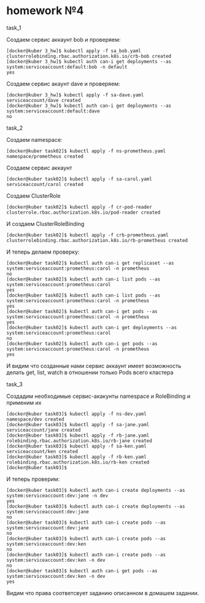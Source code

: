 # homework №4

task_1

Создаем сервис аккаунт bob и проверяем:
```
[docker@kuber 3_hw]$ kubectl apply -f sa_bob.yaml
clusterrolebinding.rbac.authorization.k8s.io/crb-bob created
[docker@kuber 3_hw]$ kubectl auth can-i get deployments --as system:serviceaccount:default:bob -n default
yes
```

Создаем сервис акаунт dave и проверяем:
```
[docker@kuber 3_hw]$ kubectl apply -f sa-dave.yaml
serviceaccount/dave created
[docker@kuber 3_hw]$ kubectl auth can-i get deployments --as system:serviceaccount:default:dave
no
```

task_2

Создаем namespace:
```
[docker@kuber task02]$ kubectl apply -f ns-prometheus.yaml
namespace/prometheus created
```
Создаем сервис аккаунт
```
[docker@kuber task02]$ kubectl apply -f sa-carol.yaml
serviceaccount/carol created
```
Создаем ClusterRole 
```
[docker@kuber task02]$ kubectl apply -f cr-pod-reader
clusterrole.rbac.authorization.k8s.io/pod-reader created
```
И создаем ClusterRoleBinding
```
[docker@kuber task02]$ kubectl apply -f crb-prometheus.yaml
clusterrolebinding.rbac.authorization.k8s.io/rb-prometheus created
```

И теперь делаем проверку:
```
[docker@kuber task02]$ kubectl auth can-i get replicaset --as system:serviceaccount:prometheus:carol -n prometheus
no
[docker@kuber task02]$ kubectl auth can-i list pods --as system:serviceaccount:prometheus:carol
yes
[docker@kuber task02]$ kubectl auth can-i list pods --as system:serviceaccount:prometheus:carol -n prometheus
yes
[docker@kuber task02]$ kubectl auth can-i get pods --as system:serviceaccount:prometheus:carol -n prometheus
yes
[docker@kuber task02]$ kubectl auth can-i get deployments --as system:serviceaccount:prometheus:carol
no
[docker@kuber task02]$ kubectl auth can-i get pods --as system:serviceaccount:prometheus:carol -n prometheus
yes
```
И видим что созданные нами сервис аккаунт имеет возможность делать get, list, watch в отношении только Pods всего кластера 

task_3

Создадим необходимые сервис-акакунты namespace и RoleBinding и применим их
```
[docker@kuber task03]$ kubectl apply -f ns-dev.yaml
namespace/dev created
[docker@kuber task03]$ kubectl apply -f sa-jane.yaml
serviceaccount/jane created
[docker@kuber task03]$ kubectl apply -f rb-jane.yaml
rolebinding.rbac.authorization.k8s.io/rb-jane created
[docker@kuber task03]$ kubectl apply -f sa-ken.yaml
serviceaccount/ken created
[docker@kuber task03]$ kubectl apply -f rb-ken.yaml
rolebinding.rbac.authorization.k8s.io/rb-ken created
[docker@kuber task03]$
```
И теперь проверим:
```
[docker@kuber task03]$ kubectl auth can-i create deployments --as system:serviceaccount:dev:jane -n dev
yes
[docker@kuber task03]$ kubectl auth can-i create deployments --as system:serviceaccount:dev:jane
no
[docker@kuber task03]$ kubectl auth can-i create pods --as system:serviceaccount:dev:jane
no
[docker@kuber task03]$ kubectl auth can-i create pods --as system:serviceaccount:dev:ken
no
[docker@kuber task03]$ kubectl auth can-i create pods --as system:serviceaccount:dev:ken -n dev
no
[docker@kuber task03]$ kubectl auth can-i get pods --as system:serviceaccount:dev:ken -n dev
yes
```
Видим что права соответсвует заданию описанном в домашем задании.